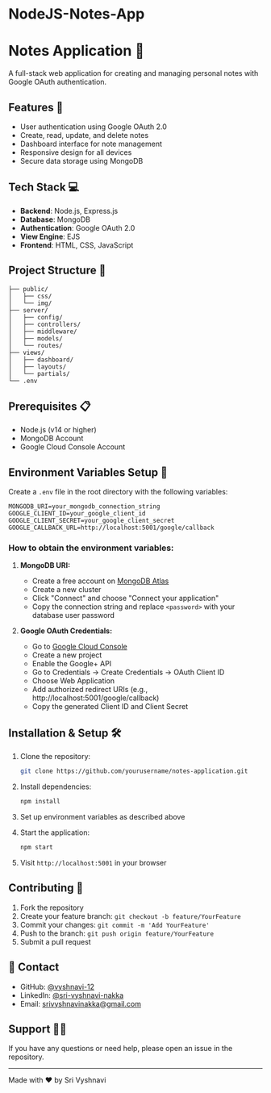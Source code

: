 # NodeJS-Notes-App
# Notes Application 📝

A full-stack web application for creating and managing personal notes with Google OAuth authentication.

## Features 🚀

- User authentication using Google OAuth 2.0
- Create, read, update, and delete notes
- Dashboard interface for note management
- Responsive design for all devices
- Secure data storage using MongoDB

## Tech Stack 💻

- **Backend**: Node.js, Express.js
- **Database**: MongoDB
- **Authentication**: Google OAuth 2.0
- **View Engine**: EJS
- **Frontend**: HTML, CSS, JavaScript

## Project Structure 📁

```
├── public/
│   ├── css/
│   └── img/
├── server/
│   ├── config/
│   ├── controllers/
│   ├── middleware/
│   ├── models/
│   └── routes/
├── views/
│   ├── dashboard/
│   ├── layouts/
│   └── partials/
└── .env
```

## Prerequisites 📋

- Node.js (v14 or higher)
- MongoDB Account
- Google Cloud Console Account

## Environment Variables Setup 🔐

Create a `.env` file in the root directory with the following variables:

```
MONGODB_URI=your_mongodb_connection_string
GOOGLE_CLIENT_ID=your_google_client_id
GOOGLE_CLIENT_SECRET=your_google_client_secret
GOOGLE_CALLBACK_URL=http://localhost:5001/google/callback
```

### How to obtain the environment variables:

1. **MongoDB URI:**
   - Create a free account on [MongoDB Atlas](https://www.mongodb.com/atlas)
   - Create a new cluster
   - Click "Connect" and choose "Connect your application"
   - Copy the connection string and replace `<password>` with your database user password

2. **Google OAuth Credentials:**
   - Go to [Google Cloud Console](https://console.cloud.google.com)
   - Create a new project
   - Enable the Google+ API
   - Go to Credentials → Create Credentials → OAuth Client ID
   - Choose Web Application
   - Add authorized redirect URIs (e.g., http://localhost:5001/google/callback)
   - Copy the generated Client ID and Client Secret

## Installation & Setup 🛠️

1. Clone the repository:
   ```bash
   git clone https://github.com/yourusername/notes-application.git
   ```

2. Install dependencies:
   ```bash
   npm install
   ```

3. Set up environment variables as described above

4. Start the application:
   ```bash
   npm start
   ```

5. Visit `http://localhost:5001` in your browser

## Contributing 🤝

1. Fork the repository
2. Create your feature branch: `git checkout -b feature/YourFeature`
3. Commit your changes: `git commit -m 'Add YourFeature'`
4. Push to the branch: `git push origin feature/YourFeature`
5. Submit a pull request

## 📧 Contact

- GitHub: [@vyshnavi-12](https://github.com/vyshnavi-12)
- LinkedIn: [@sri-vyshnavi-nakka](https://www.linkedin.com/in/sri-vyshnavi-nakka-38136428b/)
- Email: [srivyshnavinakka@gmail.com](mailto:srivyshnavinakka@gmail.com)

## Support 🙋‍♂️

If you have any questions or need help, please open an issue in the repository.

---
Made with ❤️ by Sri Vyshnavi
